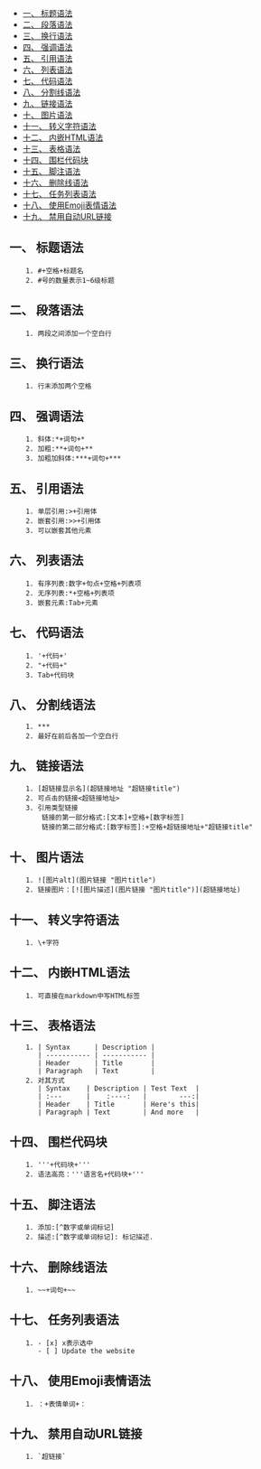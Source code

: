 * [一、 标题语法](#一-标题语法)
* [二、 段落语法](#二-段落语法)
* [三、 换行语法](#三-换行语法)
* [四、 强调语法](#四-强调语法)
* [五、 引用语法](#五-引用语法)
* [六、 列表语法](#六-列表语法)
* [七、 代码语法](#七-代码语法)
* [八、 分割线语法](#八-分割线语法)
* [九、 链接语法](#九-链接语法)
* [十、 图片语法](#十-图片语法)
* [十一、 转义字符语法](#十一-转义字符语法)
* [十二、 内嵌HTML语法](#十二-内嵌html语法)
* [十三、 表格语法](#十三-表格语法)
* [十四、 围栏代码块](#十四-围栏代码块)
* [十五、 脚注语法](#十五-脚注语法)
* [十六、 删除线语法](#十六-删除线语法)
* [十七、 任务列表语法](#十七-任务列表语法)
* [十八、 使用Emoji表情语法](#十八-使用emoji表情语法)
* [十九、 禁用自动URL链接](#十九-禁用自动url链接)
## 一、 标题语法
		1. #+空格+标题名
		2. #号的数量表示1~6级标题
## 二、 段落语法
		1. 两段之间添加一个空白行
## 三、 换行语法
		1. 行末添加两个空格
## 四、 强调语法
		1. 斜体:*+词句+*
		2. 加粗:**+词句+**
		3. 加粗加斜体:***+词句+***
## 五、 引用语法
		1. 单层引用:>+引用体
		2. 嵌套引用:>>+引用体
		3. 可以嵌套其他元素
## 六、 列表语法
		1. 有序列表:数字+句点+空格+列表项
		2. 无序列表:*+空格+列表项
		3. 嵌套元素:Tab+元素
## 七、 代码语法
		1. '+代码+'
		2. "+代码+"
		3. Tab+代码块
## 八、 分割线语法
		1. ***
		2. 最好在前后各加一个空白行
## 九、 链接语法
		1. [超链接显示名](超链接地址 "超链接title")
		2. 可点击的链接<超链接地址>
		3. 引用类型链接
			链接的第一部分格式:[文本]+空格+[数字标签]
			链接的第二部分格式:[数字标签]:+空格+超链接地址+"超链接title"
## 十、 图片语法
		1. ![图片alt](图片链接 "图片title")
		2. 链接图片：[![图片描述](图片链接 "图片title")](超链接地址)
## 十一、 转义字符语法
		1. \+字符
## 十二、 内嵌HTML语法
		1. 可直接在markdown中写HTML标签
## 十三、 表格语法
		1. | Syntax      | Description |
		   | ----------- | ----------- |
	       | Header      | Title       |
	       | Paragraph   | Text        |
	    2. 对其方式
	       | Syntax    | Description | Test Text  |
		   | :---      |    :----:   |        ---:|
		   | Header    | Title       | Here's this|
		   | Paragraph | Text        | And more   |
## 十四、 围栏代码块
		1. '''+代码块+'''
		2. 语法高亮：'''语言名+代码块+'''
## 十五、 脚注语法
		1. 添加:[^数字或单词标记]
		2. 描述:[^数字或单词标记]: 标记描述.
## 十六、 删除线语法
		1. ~~+词句+~~
## 十七、 任务列表语法
		1. - [x] x表示选中
		   - [ ] Update the website
## 十八、 使用Emoji表情语法
		1. ：+表情单词+：
## 十九、 禁用自动URL链接
		1. `超链接`
